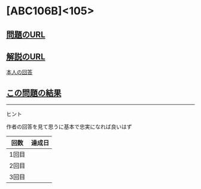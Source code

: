 # \[ABC106B\]\<105\>

## [問題のURL](https://atcoder.jp/contests/abc106/tasks/abc106_b)

## [解説のURL](https://blog.hamayanhamayan.com/entry/2018/08/18/230559)

[本人の回答](https://atcoder.jp/contests/abc106/submissions/3039853)

## [この問題の結果](https://atcoder.jp/contests/abc106/submissions?f.Task=abc106_b&f.LanguageName=C%2B%2B&f.Status=AC&f.User=)

---

ヒント

作者の回答を見て思うに基本で忠実になれば良いはず

| 回数 | 達成日 |
| --- | ----- |
| 1回目 |  |
| 2回目 |  |
| 3回目 |  |
